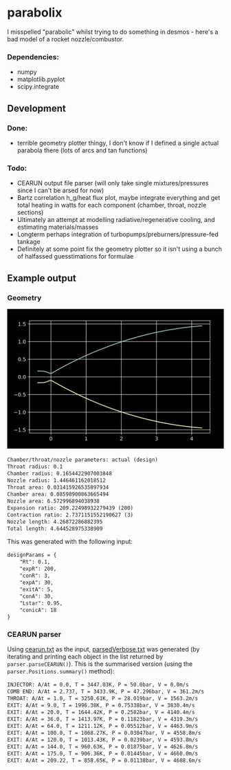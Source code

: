 # parabolix
I misspelled "parabolic" whilst trying to do something in desmos - here's a bad model of a rocket nozzle/combustor.

### Dependencies:
- numpy
- matplotlib.pyplot
- scipy.integrate

## Development
### Done:
- terrible geometry plotter thingy, I don't know if I defined a single actual parabola there (lots of arcs and tan functions)

### Todo:
- CEARUN output file parser (will only take single mixtures/pressures since I can't be arsed for now)
- Bartz correlation h_g/heat flux plot, maybe integrate everything and get total heating in watts for each component (chamber, throat, nozzle sections)
- Ultimately an attempt at modelling radiative/regenerative cooling, and estimating materials/masses
- Longterm perhaps integration of turbopumps/preburners/pressure-fed tankage
- Definitely at some point fix the geometry plotter so it isn't using a bunch of halfassed guesstimations for formulae

## Example output
### Geometry
![Example output](https://github.com/PearBabyPlc/parabolix/blob/main/parabolix.png)

```
Chamber/throat/nozzle parameters: actual (design)
Throat radius: 0.1
Chamber radius: 0.1654422907003848
Nozzle radius: 1.446461162018512
Throat area: 0.031415926535897934
Chamber area: 0.08598900863665494
Nozzle area: 6.572996894038938
Expansion ratio: 209.22498932279439 (200)
Contraction ratio: 2.7371151552190627 (3)
Nozzle length: 4.26872286882395
Total length: 4.644528975338909
```

This was generated with the following input:
```
designParams = {
    "Rt": 0.1,
    "expR": 200,
    "conR": 3,
    "expA": 30,
    "exitA": 5,
    "conA": 30,
    "Lstar": 0.95,
    "conicA": 18
}
```

### CEARUN parser
Using [cearun.txt](https://github.com/PearBabyPlc/parabolix/blob/main/cearun.txt) as the input, [parsedVerbose.txt](https://github.com/PearBabyPlc/parabolix/blob/main/parsedVerbose.txt) was generated (by iterating and printing each object in the list returned by `parser.parseCEARUN()`). This is the summarised version (using the `parser.Positions.summary()` method):
```
INJECTOR: A/At = 0.0, T = 3447.03K, P = 50.0bar, V = 0.0m/s
COMB END: A/At = 2.737, T = 3433.9K, P = 47.296bar, V = 361.2m/s
THROAT: A/At = 1.0, T = 3250.61K, P = 28.019bar, V = 1563.2m/s
EXIT: A/At = 9.0, T = 1996.38K, P = 0.75338bar, V = 3830.4m/s
EXIT: A/At = 20.0, T = 1644.42K, P = 0.2582bar, V = 4140.4m/s
EXIT: A/At = 36.0, T = 1413.97K, P = 0.11823bar, V = 4319.3m/s
EXIT: A/At = 64.0, T = 1211.12K, P = 0.05512bar, V = 4463.9m/s
EXIT: A/At = 100.0, T = 1068.27K, P = 0.03047bar, V = 4558.8m/s
EXIT: A/At = 120.0, T = 1013.43K, P = 0.0239bar, V = 4593.8m/s
EXIT: A/At = 144.0, T = 960.63K, P = 0.01875bar, V = 4626.8m/s
EXIT: A/At = 175.0, T = 906.36K, P = 0.01445bar, V = 4660.0m/s
EXIT: A/At = 209.22, T = 858.65K, P = 0.01138bar, V = 4688.6m/s
```
